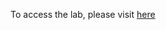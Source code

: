 To access the lab, please visit [here](https://github.com/statsmaths/dh-topic-models/blob/master/README.md)
